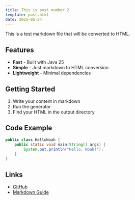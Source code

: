 ```yaml
---
title: This is post number 2
template: post.html
date: 2025-05-24
---
```


This is a test markdown file that will be converted to HTML.

## Features

- **Fast** - Built with Java 25
- **Simple** - Just markdown to HTML conversion
- **Lightweight** - Minimal dependencies

## Getting Started

1. Write your content in markdown
2. Run the generator
3. Find your HTML in the output directory

## Code Example

```java
public class HelloNoah {
    public static void main(String[] args) {
        System.out.println("Hello, Noah!");
    }
}
```

## Links

- [GitHub](https://github.com/yourusername/noah)
- [Markdown Guide](https://www.markdownguide.org/)
